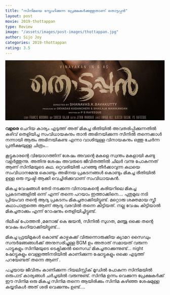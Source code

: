 ```yaml
---
title: "സിനിമയെ സ്നേഹിക്കുന്ന പ്രേക്ഷകര്‍ക്കുള്ളതാണ് തൊട്ടപ്പന്‍"
layout: post
movie: 2019-thottappan
type: Review
image: "/assets/images/post-images/thottappan.jpg"
author: Sijo Joy
categories: 2019-thottappan
rating: 3.5
---
```



![Thottappan banner](/assets/images/post-images/thottappan.jpg)

**വളരെ** ചെറിയ കാര്യം എടുത്ത് അത് മികച്ച രീതിയിൽ അവതരിപ്പിക്കുന്നതിൽ കഴിവ് തെളിയിച്ച സംവിധായകനും
താൻ അഭിനയിക്കുന്ന സീനിൽ തന്നെക്കാൾ നന്നായി ആരും അഭിനയികണ്ട എന്നാ വാശിയുള്ള വിനായകനും 
ഒത്തു ചേർന്ന പ്രതീക്ഷയുള്ള ചിത്രം...

കൂട്ടുകാരന്റെ വിയോഗത്തിന് ശേഷം അവന്റെ മകളെ സ്വന്തം മകളായി കണ്ടു വളർത്തുന്നു. അതിനു ശേഷം അവരുടെ ജീവിതത്തിൽ
ചിലർ വന്നു പോകുന്നത് ആണ് സിനിമയുടെ കഥ.
ഒറ്റവരിയിൽ പറഞ്ഞു തീർക്കാവുന്ന കഥയെ സംവിധാനമേന്മ കൊണ്ടും അഭിനയ പ്രകടനങ്ങൾ കൊണ്ടും മികച്ച രീതിയിൽ ഉള്ള 
ഒരു സൃഷ്ടി ആക്കി വെച്ചിരിക്കുവാണ് സംവിധായകൻ.

മികച്ച വേഷങ്ങൾ തേടി നടക്കുന്ന വിനായകന്റെ കരിയറിലെ മികച്ച പ്രകടനങ്ങളിൽ ഒന്ന് എന്ന് തന്നെ പറയാം 
ഇത്താക്കിനെ.... പുതുമുഖ നടി പ്രിയംവദ തന്റെ ആദ്യ പ്രകടനം മികച്ചതാക്കിയിട്ടുണ്ട്.
മറ്റൊരു ശക്തമായ സ്ത്രീ കഥാപാത്രത്തെ ആണ് ആദ്യ വരവിൽ തന്നെ കിട്ടിയത്. നല്ല വേഷം കിട്ടിയാൽ മികച്ചതാക്കും എന്ന് റോഷനും
തെളിയിച്ചിട്ടുണ്ട്.

ദിലീഷ് പോത്തൻ ,മനോജ് കെ ജയൻ, സീനിൽ സുഗത, മഞ്ജു ഒക്കെ തന്റെ വേഷം ഭംഗിയാക്കിയിട്ടുണ്ട്...

മികച്ച ഫ്രയിമുകൾ കൊണ്ട് കാഴ്ചകക്ക് വിരുന്നൊരുക്കിയ ക്യാമറ സൈഡും സന്ദർഭങ്ങങ്ങൾക്ക് അനുസരിച്ചുള്ള BGM ഉം 
അതാത് സമായത് വരുന്ന പാട്ടുകളും സിനിമയുടെ ടെക്നിക്കൽ സൈഡ് മികച്ചതാക്കുന്നുണ്ട്... night ഷോട്ടുകളും വെള്ളത്തിനടിയിൽ
കാണിക്കുന്ന ഷോട്ടുകളും ഒക്കെ എടുത്ത് പറയേണ്ടത് തന്നെ ആണ് . 

പച്ചയായ ജീവിതം കാണിക്കുന്ന റിയലിസ്റ്റിക് മൂഡിൽ പോകുന്ന സിനിമയിൽ ഒരുപാട് കാര്യങ്ങൾ ചർച്ചയിൽ വരുന്നുണ്ട്. 
സിനിമ ഉന്നം വെക്കുന്ന പ്രേക്ഷകർക്ക് ഈ സിനിമ ഒരു മികച്ച സിനിമ തന്നെ ആയിരിക്കും സിനിമ കഴിഞ്ഞ ശേഷമുള്ള കയ്യടികൾ
അത് ശരി വെക്കുന്നും ഉണ്ട്....
